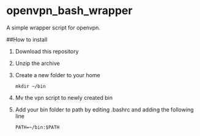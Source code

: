 # openvpn_bash_wrapper
A simple wrapper script for openvpn.

##How to install

1. Download this repository
2. Unzip the archive
3. Create a new folder to your home 

	```
	mkdir ~/bin
	```
4. Mv the vpn script to newly created bin
5. Add your bin folder to path by editing .bashrc and adding the following line

	```
	PATH=~/bin:$PATH
	```